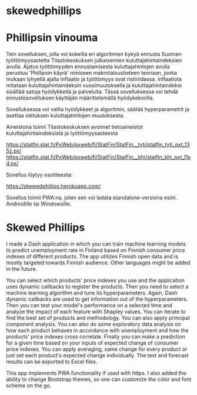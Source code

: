 # skewedphillips

# Phillipsin vinouma

Tein sovelluksen, jolla voi kokeilla eri algoritmien kykyä ennusta Suomen työttömyysastetta Tilastokeskuksen julkaisemien kuluttajahintaindeksien avulla. Ajatus työttömyyden ennustamisesta kuluttajahintojen avulla perustuu 'Phillipsin käyrä' nimiseen makrotaloustieteen teoriaan, jonka mukaan lyhyellä ajalla inflaatio ja työttömyys ovat ristiriidassa. Inflaatiota mitataan kuluttajahintaindeksin vuosimuutoksella ja kuluttajahintaindeksi sisältää satoja hyödykkeitä ja palveluita. Tässä sovelluksessa voi tehdä ennustesovelluksen käyttäjän määrittelemällä hyödykekorilla.

Sovelluksessa voi valita hyödykkeet ja algoritmin, säätää hyperparametrit ja asettaa oletuksen kuluttajahintojen muutoksesta.

Aineistona toimii Tilastokeskuksen avoimet tietoaineistot kuluttajahintaindeksistä ja työttömyysasteesta

https://statfin.stat.fi/PxWeb/pxweb/fi/StatFin/StatFin__tyti/statfin_tyti_pxt_135z.px/
https://statfin.stat.fi/PxWeb/pxweb/fi/StatFin/StatFin__khi/statfin_khi_pxt_11xd.px/

Sovellus löytyy osoitteesta: 

https://skewedphillips.herokuapp.com/

Sovellus toimii PWA:na, joten sen voi ladata standalone-versiona esim. Androidille tai Windowsille.

# Skewed Phillips

I made a Dash application in which you can train machine learning models to predict unemployment rate in Finland based on Finnish consumer price indexes of different products. The app utilizes Finnish open data and is mostly targeted towards Finnish audience. Other languages might be added in the future. 

You can select which products' price indexes you use and the application uses dynamic callbacks to register the products. Then you need to select a machine learning algorithm and tune its hyperparameters. Again, Dash dynamic callbacks are used to get information out of the hyperparameters. Then you can test your model's performance on a selected time and analyze the impact of each feature with Shapley values. You can iterate to find the best set of products and methodology. You can also apply principal component analysis. You can also do some exploratory data analysis on how each product behaves in accordance with unemployment and how the products' price indexes cross correlate. Finally you can make a prediction for a given time based on your inputs of expected change of consumer price indexes. You can apply averaging, same change for every product or just set each product's expected change individually. The test and forecast results can be exported to Excel files.

This app implements PWA functionality if used with https. I also added the ability to change Bootstrap themes, so one can customize the color and font scheme on the go.
